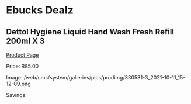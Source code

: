 
# Ebucks Dealz
## Dettol Hygiene Liquid Hand Wash Fresh Refill 200ml X 3
[Product Page](https://www.ebucks.com/web/shop/productSelected.do?prodId=1229164059&catId=909917204)

Price: R85.00

Image: /web/cms/system/galleries/pics/prodimg/330581-3_2021-10-11_15-12-09.png

Savings: 


	